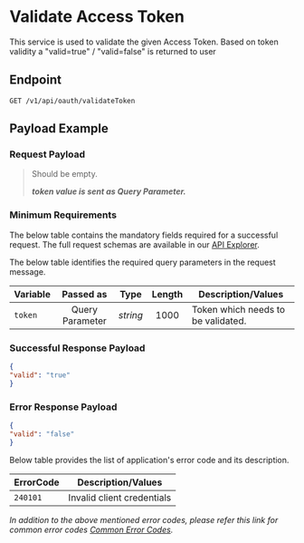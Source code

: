 # Validate Access Token

This service is used to validate the given Access Token. Based on token validity a "valid=true" / "valid=false" is returned to user

## Endpoint

`GET /v1/api/oauth/validateToken`

## Payload Example

### Request Payload

>Should be empty. 
>
>***token value is sent as Query Parameter.***


### Minimum Requirements

The below table contains the mandatory fields required for a successful request. The full request schemas are available in our [API Explorer](../api/?type=get&path=/v1/getAccessToken).

The below table identifies the required query parameters in the request message.

| Variable | Passed as | Type | Length | Description/Values |
| -------- | :-------: | :--: | :------------: | ------------------ |
| `token` | Query Parameter | *string* | 1000 | Token which needs to be validated. |

### Successful Response Payload

```json
{
"valid": "true"
}
```

### Error Response Payload

```json
{
"valid": "false"
}
```

Below table provides the list of application's error code and its description.

| ErrorCode |  Description/Values |
| --------  | ------------------ |
|`240101` | Invalid client credentials|  


*In addition to the above mentioned error codes, please refer this link for common error codes [Common Error Codes](?path=docs/Common_Error_Code.md).*